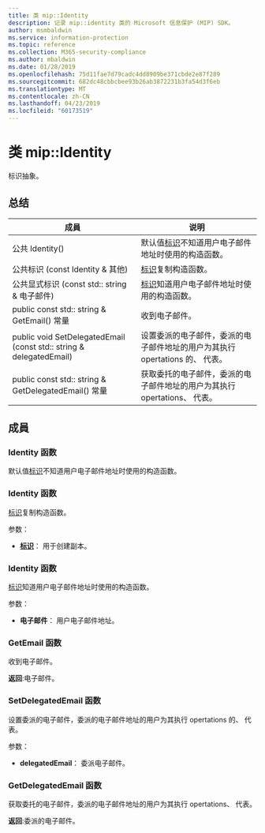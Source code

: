 ```yaml
---
title: 类 mip::Identity
description: 记录 mip::identity 类的 Microsoft 信息保护 (MIP) SDK。
author: msmbaldwin
ms.service: information-protection
ms.topic: reference
ms.collection: M365-security-compliance
ms.author: mbaldwin
ms.date: 01/28/2019
ms.openlocfilehash: 75d11fae7d79cadc4dd8909be371cbde2e87f289
ms.sourcegitcommit: 682dc48cbbcbee93b26ab3872231b3fa54d3f6eb
ms.translationtype: MT
ms.contentlocale: zh-CN
ms.lasthandoff: 04/23/2019
ms.locfileid: "60173519"
---
```

# <a name="class-mipidentity"></a>类 mip::Identity 
标识抽象。
  
## <a name="summary"></a>总结
 成員                        | 说明                                
--------------------------------|---------------------------------------------
公共 Identity()  |  默认值[标识](class_mip_identity.md)不知道用户电子邮件地址时使用的构造函数。
公共标识 (const Identity & 其他)  |  [标识](class_mip_identity.md)复制构造函数。
公共显式标识 (const std:: string & 电子邮件)  |  [标识](class_mip_identity.md)知道用户电子邮件地址时使用的构造函数。
public const std:: string & GetEmail() 常量  |  收到电子邮件。
public void SetDelegatedEmail (const std:: string & delegatedEmail)  |  设置委派的电子邮件，委派的电子邮件地址的用户为其执行 opertations 的、 代表。
public const std:: string & GetDelegatedEmail() 常量  |  获取委托的电子邮件，委派的电子邮件地址的用户为其执行 opertations、 代表。
  
## <a name="members"></a>成員
  
### <a name="identity-function"></a>Identity 函数
默认值[标识](class_mip_identity.md)不知道用户电子邮件地址时使用的构造函数。
  
### <a name="identity-function"></a>Identity 函数
[标识](class_mip_identity.md)复制构造函数。

参数：  
* **[标识](class_mip_identity.md)**： 用于创建副本。


  
### <a name="identity-function"></a>Identity 函数
[标识](class_mip_identity.md)知道用户电子邮件地址时使用的构造函数。

参数：  
* **电子邮件**： 用户电子邮件地址。


  
### <a name="getemail-function"></a>GetEmail 函数
收到电子邮件。

  
**返回**:电子邮件。
  
### <a name="setdelegatedemail-function"></a>SetDelegatedEmail 函数
设置委派的电子邮件，委派的电子邮件地址的用户为其执行 opertations 的、 代表。

参数：  
* **delegatedEmail**： 委派电子邮件。


  
### <a name="getdelegatedemail-function"></a>GetDelegatedEmail 函数
获取委托的电子邮件，委派的电子邮件地址的用户为其执行 opertations、 代表。

  
**返回**:委派的电子邮件。